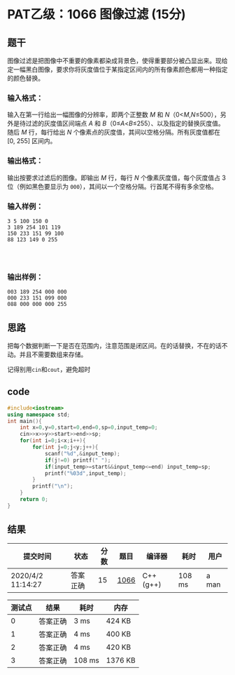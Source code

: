 # PAT乙级：**1066** **图像过滤** **(15分)**

## 题干

图像过滤是把图像中不重要的像素都染成背景色，使得重要部分被凸显出来。现给定一幅黑白图像，要求你将灰度值位于某指定区间内的所有像素颜色都用一种指定的颜色替换。

### 输入格式：

输入在第一行给出一幅图像的分辨率，即两个正整数 *M* 和 *N*（0<*M*,*N*≤500），另外是待过滤的灰度值区间端点 *A* 和 *B*（0≤*A*<*B*≤255）、以及指定的替换灰度值。随后 *M* 行，每行给出 *N* 个像素点的灰度值，其间以空格分隔。所有灰度值都在 [0, 255] 区间内。

### 输出格式：

输出按要求过滤后的图像。即输出 *M* 行，每行 *N* 个像素灰度值，每个灰度值占 3 位（例如黑色要显示为 `000`），其间以一个空格分隔。行首尾不得有多余空格。

### 输入样例：

```in
3 5 100 150 0
3 189 254 101 119
150 233 151 99 100
88 123 149 0 255

      
    
```

### 输出样例：

```out
003 189 254 000 000
000 233 151 099 000
088 000 000 000 255
```

## 思路

把每个数据判断一下是否在范围内，注意范围是闭区间。在的话替换，不在的话不动。并且不需要数组来存储。

记得别用`cin`和`cout`，避免超时

## code

```c++
#include<iostream>
using namespace std;
int main(){
	int x=0,y=0,start=0,end=0,sp=0,input_temp=0;
	cin>>x>>y>>start>>end>>sp;
	for(int i=0;i<x;i++){
		for(int j=0;j<y;j++){
			scanf("%d",&input_temp);
			if(j!=0) printf(" "); 
			if(input_temp>=start&&input_temp<=end) input_temp=sp;
			printf("%03d",input_temp);
		}
		printf("\n"); 
	}
	return 0;
} 
```

## 结果

| 提交时间          | 状态     | 分数 | 题目                                                         | 编译器    | 耗时   | 用户  |
| ----------------- | -------- | ---- | ------------------------------------------------------------ | --------- | ------ | ----- |
| 2020/4/2 11:14:27 | 答案正确 | 15   | [1066](https://pintia.cn/problem-sets/994805260223102976/problems/994805266514558976) | C++ (g++) | 108 ms | a man |

| 测试点 | 结果     | 耗时   | 内存    |
| ------ | -------- | ------ | ------- |
| 0      | 答案正确 | 3 ms   | 424 KB  |
| 1      | 答案正确 | 4 ms   | 400 KB  |
| 2      | 答案正确 | 4 ms   | 420 KB  |
| 3      | 答案正确 | 108 ms | 1376 KB |